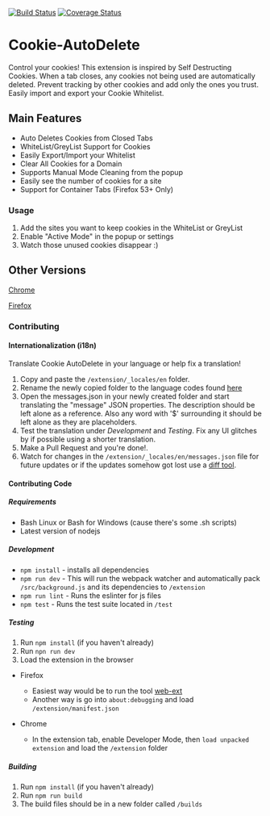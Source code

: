 [![Build Status](https://travis-ci.org/mrdokenny/Cookie-AutoDelete.svg?branch=master)](https://travis-ci.org/mrdokenny/Cookie-AutoDelete)
[![Coverage Status](https://coveralls.io/repos/github/mrdokenny/Cookie-AutoDelete/badge.svg?branch=master)](https://coveralls.io/github/mrdokenny/Cookie-AutoDelete?branch=master)
# Cookie-AutoDelete
Control your cookies! This extension is inspired by Self Destructing Cookies. When a tab closes, any cookies not being used are automatically deleted. Prevent tracking by other cookies and add only the ones you trust. Easily import and export your Cookie Whitelist.

## Main Features
- Auto Deletes Cookies from Closed Tabs
- WhiteList/GreyList Support for Cookies
- Easily Export/Import your Whitelist
- Clear All Cookies for a Domain
- Supports Manual Mode Cleaning from the popup
- Easily see the number of cookies for a site 
- Support for Container Tabs (Firefox 53+ Only)

### Usage
1. Add the sites you want to keep cookies in the WhiteList or GreyList
2. Enable "Active Mode" in the popup or settings
3. Watch those unused cookies disappear :)

## Other Versions
[Chrome](https://chrome.google.com/webstore/detail/cookie-autodelete/fhcgjolkccmbidfldomjliifgaodjagh)

[Firefox](https://addons.mozilla.org/en-US/firefox/addon/cookie-autodelete/)

### Contributing

#### Internationalization (i18n)

Translate Cookie AutoDelete in your language or help fix a translation!

1. Copy and paste the `/extension/_locales/en` folder.
2. Rename the newly copied folder to the language codes found [here](https://developer.chrome.com/webstore/i18n?csw=1#localeTable)
3. Open the messages.json in your newly created folder and start translating the "message" JSON properties. The description should be left alone as a reference. Also any word with '$' surrounding it should be left alone as they are placeholders.
4. Test the translation under *Development* and *Testing*. Fix any UI glitches by if possible using a shorter translation.
5. Make a Pull Request and you're done!.
6. Watch for changes in the `/extension/_locales/en/messages.json` file for future updates or if the updates somehow got lost use a [diff tool](https://www.diffchecker.com/diff).

#### Contributing Code

##### Requirements
- Bash Linux or Bash for Windows (cause there's some .sh scripts)
- Latest version of nodejs

##### Development
- `npm install` - installs all dependencies
- `npm run dev` - This will run the webpack watcher and automatically pack `/src/background.js` and its dependencies to `/extension`
- `npm run lint` - Runs the eslinter for js files
- `npm test` - Runs the test suite located in `/test`

##### Testing
1. Run `npm install` (if you haven't already)
2. Run `npn run dev`
3. Load the extension in the browser

- Firefox
  - Easiest way would be to run the tool [web-ext](https://developer.mozilla.org/en-US/Add-ons/WebExtensions/Getting_started_with_web-ext#Testing_out_an_extension)
  - Another way is go into `about:debugging` and load `/extension/manifest.json`

- Chrome
  - In the extension tab, enable Developer Mode, then `load unpacked extension` and load the `/extension` folder

##### Building

1. Run `npm install` (if you haven't already)
2. Run `npm run build`
3. The build files should be in a new folder called `/builds`